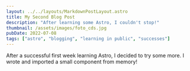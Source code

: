 ```yaml
---
layout: ../../layouts/MarkdownPostLayout.astro
title: My Second Blog Post
description: "After learning some Astro, I couldn't stop!"
thumbnail: /assets/images/foto_cds.jpg
pubDate: 2022-07-08
tags: ["astro", "blogging", "learning in public", "successes"]
---
```


After a successful first week learning Astro, I decided to try some more. I wrote and imported a small component from memory!
